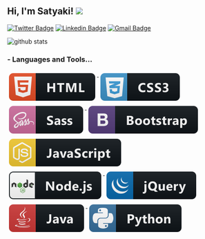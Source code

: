 <h2> Hi, I'm Satyaki! <img src="https://media.giphy.com/media/l3q30eUNaAQO1iFpe/giphy.gif" width="50"></h2>

[![Twitter Badge](https://img.shields.io/badge/-Satyaki-1ca0f1?style=flat-square&logo=twitter&logoColor=white&link=https://twitter.com/satyaki07)](https://twitter.com/satyaki_07)  [![Linkedin Badge](https://img.shields.io/badge/satyaki07-blue?style=flat-square&logo=Linkedin&logoColor=white&link=https://www.linkedin.com/in/satyaki07//)](https://www.linkedin.com/in/satyaki07/) [![Gmail Badge](https://img.shields.io/badge/-satyakibose98@gmail.com-c14438?style=flat-square&logo=Gmail&logoColor=white&link=mailto:satyakibose98@gmail.com)](mailto:satyakibose98@gmail.com)


![github stats](https://github-readme-stats.vercel.app/api?username=satyaki07&show_icons=true)

### - Languages and Tools...




<p align="left">
  
  
  
  <a href="#">
    <img src="svg/html.svg" alt="html5" style="vertical-align:top; margin:6px 4px">
  </a>  
  <a href="#">
    <img src="svg/css3.svg" alt="css3" style="vertical-align:top; margin:6px 4px">
  </a>  
  <a href="#">
    <img src="svg/sass.svg" alt="sass" style="vertical-align:top; margin:6px 4px">
  </a>  
  <a href="#">
    <img src="svg/bootstrap.svg" alt="bootstrap" style="vertical-align:top; margin:6px 4px">
  </a>
  <a href="#">
    <img src="svg/js.svg" alt="js" style="vertical-align:top; margin:6px 4px">
  </a>  
  <br/>
  <a href="#">
    <img src="svg/nodejs.svg" alt="nodejs" style="vertical-align:top; margin:6px 4px">
  </a>  
  <a href="#">
    <img src="svg/jquery.svg" alt="jquery" style="vertical-align:top; margin:6px 4px">
  </a>
  <a href="#">
    <img src="svg/java.svg" alt="java" style="vertical-align:top; margin:6px 4px">
  </a>
  <a href="#">
    <img src="svg/python.svg" alt="python" style="vertical-align:top; margin:6px 4px">
  </a>

</p>
